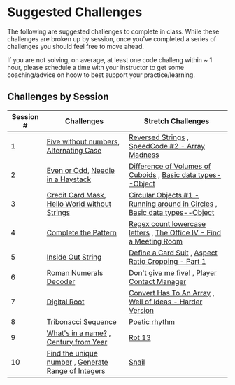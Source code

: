 # Suggested Challenges

The following are suggested challenges to complete in class. While these challenges are broken up by session, once you've completed a series of challenges you should feel free to move ahead.

If you are not solving, on average, at least one code challeng within ~ 1 hour, please schedule a time with your instructor to get some coaching/advice on hoow to best support your practice/learning.

## Challenges by Session

| Session # | Challenges                                                      | Stretch Challenges                                                                     |
| --------- | --------------------------------------------------------------- | -------------------------------------------------------------------------------------- |
| 1         | [Five without numbers][1], [Alternating Case][2]                | [Reversed Strings][16] , [SpeedCode #2 - Array Madness][17]                            |
| 2         | [Even or Odd][3], [Needle in a Haystack][4]                     | [Difference of Volumes of Cuboids][18] , [Basic data types--Object][19]                |
| 3         | [Credit Card Mask][5], [Hello World without Strings][6]         | [Circular Objects #1 - Running around in Circles][20] , [Basic data types--Object][21] |
| 4         | [Complete the Pattern][7]                                       | [Regex count lowercase letters][22] , [The Office IV - Find a Meeting Room][23]        |
| 5         | [Inside Out String][8]                                          | [Define a Card Suit][24] , [Aspect Ratio Cropping - Part 1][25]                        |
| 6         | [Roman Numerals Decoder][9]                                     | [Don't give me five!][26] , [Player Contact Manager][27]                               |
| 7         | [Digital Root][10]                                              | [Convert Has To An Array][28] , [Well of Ideas - Harder Version][29]                   |
| 8         | [Tribonacci Sequence][11]                                       | [Poetic rhythm][30]                                                                    |
| 9         | [What's in a name?][12] , [Century from Year][13]               | [Rot 13][31]                                                                           |
| 10        | [Find the unique number][14] , [Generate Range of Integers][15] | [Snail][32]                                                                            |

[1]: https://www.codewars.com/kata/59441520102eaa25260000bf
[2]: https://www.codewars.com/kata/56efc695740d30f963000557
[3]: https://www.codewars.com/kata/53da3dbb4a5168369a0000fe
[4]: https://www.codewars.com/kata/56676e8fabd2d1ff3000000c
[5]: https://www.codewars.com/kata/5412509bd436bd33920011bc
[6]: https://www.codewars.com/kata/584c7b1e2cb5e1a727000047
[7]: https://www.codewars.com/kata/5575ff8c4d9c98bc96000042
[8]: https://www.codewars.com/kata/57ebdf1c2d45a0ecd7002cd5
[9]: https://www.codewars.com/kata/51b6249c4612257ac0000005
[10]: https://www.codewars.com/kata/541c8630095125aba6000c00
[11]: https://www.codewars.com/kata/556deca17c58da83c00002dbb
[12]: https://www.codewars.com/kata/59daf400beec9780a9000045
[13]: https://www.codewars.com/kata/5a3fe3dde1ce0e8ed6000097
[14]: https://www.codewars.com/kata/585d7d5adb20cf33cb000235
[15]: https://www.codewars.com/kata/55eca815d0d20962e1000106
[16]: https://www.codewars.com/kata/5168bb5dfe9a00b126000018
[17]: https://www.codewars.com/kata/56ff6a70e1a63ccdfa0001b1
[18]: https://www.codewars.com/kata/58cb43f4256836ed95000f97
[19]: https://www.codewars.com/kata/571f1eb77e8954a812000837
[20]: https://www.codewars.com/kata/57078c56924f34f763000b3f
[21]: https://www.codewars.com/kata/571f1eb77e8954a812000837
[22]: https://www.codewars.com/kata/56a946cd7bd95ccab2000055
[23]: https://www.codewars.com/kata/57f604a21bd4fe771b00009c
[24]: https://www.codewars.com/kata/5a360620f28b82a711000047
[25]: https://www.codewars.com/kata/596e4ef7b61e25981200009f
[26]: https://www.codewars.com/kata/5813d19765d81c592200001a
[27]: https://www.codewars.com/kata/5b203de891c7469b520000b4
[28]: https://www.codewars.com/kata/59557b2a6e595316ab000046
[29]: https://www.codewars.com/kata/57f22b0f1b5432ff09001cab
[30]: https://www.codewars.com/kata/5c1bb0d96a9c5537ad000230
[31]: https://www.codewars.com/kata/530e15517bc88ac656000716
[32]: https://www.codewars.com/kata/521c2db8ddc89b9b7a0000c1
